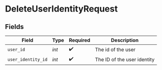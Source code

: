 # DeleteUserIdentityRequest


## Fields

| Field                       | Type                        | Required                    | Description                 |
| --------------------------- | --------------------------- | --------------------------- | --------------------------- |
| `user_id`                   | *int*                       | :heavy_check_mark:          | The id of the user          |
| `user_identity_id`          | *int*                       | :heavy_check_mark:          | The ID of the user identity |